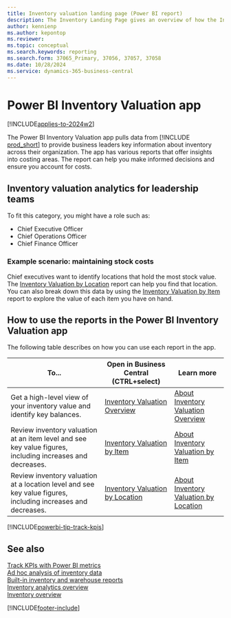 ```yaml
---
title: Inventory valuation landing page (Power BI report)
description: The Inventory Landing Page gives an overview of how the Inventory Report works.
author: kennienp
ms.author: kepontop
ms.reviewer: 
ms.topic: conceptual
ms.search.keywords: reporting
ms.search.form: 37065_Primary, 37056, 37057, 37058
ms.date: 10/28/2024
ms.service: dynamics-365-business-central
---
```


# Power BI Inventory Valuation app

[!INCLUDE[applies-to-2024w2](includes/applies-to-2024w2.md)]

The Power BI Inventory Valuation app pulls data from [!INCLUDE [prod_short](includes/prod_short.md)] to provide business leaders key information about inventory across their organization. The app has various reports that offer insights into costing areas. The report can help you make informed decisions and ensure you account for costs.

## Inventory valuation analytics for leadership teams

To fit this category, you might have a role such as:

- Chief Executive Officer
- Chief Operations Officer
- Chief Finance Officer

### Example scenario: maintaining stock costs

Chief executives want to identify locations that hold the most stock value. The [Inventory Valuation by Location](inventory-valuation-powerbi-inventory-valuation-by-location.md) report can help you find that location. You can also break down this data by using the [Inventory Valuation by Item](inventory-valuation-powerbi-inventory-valuation-by-item.md) report to explore the value of each item you have on hand.

## How to use the reports in the Power BI Inventory Valuation app

The following table describes on how you can use each report in the app.

|To... | Open in Business Central (CTRL+select) | Learn more |
|------|---------------------------------------|----------- |
|Get a high-level view of your inventory value and identify key balances. | [Inventory Valuation Overview](https://businesscentral.dynamics.com?page=37056) | [About Inventory Valuation Overview](inventory-valuation-powerbi-inventory-valuation-overview.md)|
|Review inventory valuation at an item level and see key value figures, including increases and decreases.| [Inventory Valuation by Item](https://businesscentral.dynamics.com?page=37057) | [About Inventory Valuation by Item](inventory-valuation-powerbi-inventory-valuation-by-item.md)|
|Review inventory valuation at a location level and see key value figures, including increases and decreases.| [Inventory Valuation by Location](https://businesscentral.dynamics.com?page=37058) | [About Inventory Valuation by Location](inventory-valuation-powerbi-inventory-valuation-by-location.md)|

[!INCLUDE[powerbi-tip-track-kpis](includes/powerbi-tip-track-kpis.md)]

## See also

[Track KPIs with Power BI metrics](track-kpis-with-power-bi-metrics.md)  
[Ad hoc analysis of inventory data](ad-hoc-analysis-inventory.md)  
[Built-in inventory and warehouse reports](inventory-WMS-reports.md)  
[Inventory analytics overview](inventory-analytics-overview.md)  
[Inventory overview](inventory-manage-inventory.md)  

[!INCLUDE[footer-include](includes/footer-banner.md)]
